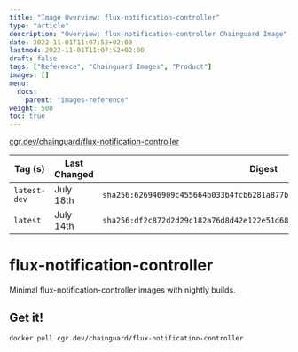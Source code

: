 ```yaml
---
title: "Image Overview: flux-notification-controller"
type: "article"
description: "Overview: flux-notification-controller Chainguard Image"
date: 2022-11-01T11:07:52+02:00
lastmod: 2022-11-01T11:07:52+02:00
draft: false
tags: ["Reference", "Chainguard Images", "Product"]
images: []
menu:
  docs:
    parent: "images-reference"
weight: 500
toc: true
---
```


[cgr.dev/chainguard/flux-notification-controller](https://github.com/chainguard-images/images/tree/main/images/flux-notification-controller)

| Tag (s)       | Last Changed | Digest                                                                    |
|---------------|--------------|---------------------------------------------------------------------------|
|  `latest-dev` | July 18th    | `sha256:626946909c455664b033b4fcb6281a877b7d2a679241c753ca999c3634a57f08` |
|  `latest`     | July 14th    | `sha256:df2c872d2d29c182a76d8d42e122e51d6800f3568b0b77ce235973be4cf7f770` |

# flux-notification-controller

Minimal flux-notification-controller images with nightly builds.

## Get it!

```shell
docker pull cgr.dev/chainguard/flux-notification-controller
```
